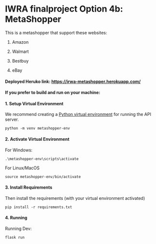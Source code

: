 # IWRA finalproject Option 4b: MetaShopper


This is a metashopper that support these websites:

1. Amazon

2. Walmart

3. Bestbuy

4. eBay

#### Deployed Heruko link: https://irwa-metashopper.herokuapp.com/

#### If you prefer to build and run on your machine:

#### 1. Setup Virtual Environment
We recommend creating a [Python virtual environment](https://docs.python.org/3/tutorial/venv.html)
for running the API server. 
```
python -m venv metashopper-env
```

#### 2. Activate Virtual Environment
For Windows:
```
.\metashopper-env\scripts\activate
```

For Linux/MacOS
```
source metashopper-env/bin/activate
```

#### 3. Install Requirements
Then install the requirements (with your virtual environment activated)
```
pip install -r requirements.txt
```

#### 4. Running
Running Dev:
```
flask run
```

